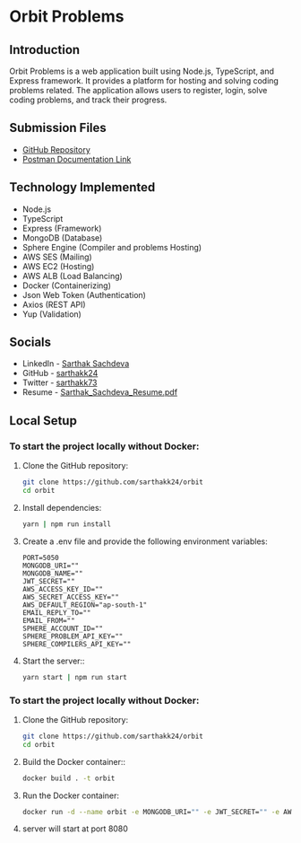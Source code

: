 # Orbit Problems

## Introduction

Orbit Problems is a web application built using Node.js, TypeScript, and Express framework. It provides a platform for hosting and solving coding problems related. The application allows users to register, login, solve coding problems, and track their progress.

## Submission Files

-   [GitHub Repository](https://github.com/sarthakk24/orbit)
-   [Postman Documentation Link](https://documenter.getpostman.com/view/11197946/2s946eADbv)

## Technology Implemented

-   Node.js
-   TypeScript
-   Express (Framework)
-   MongoDB (Database)
-   Sphere Engine (Compiler and problems Hosting)
-   AWS SES (Mailing)
-   AWS EC2 (Hosting)
-   AWS ALB (Load Balancing)
-   Docker (Containerizing)
-   Json Web Token (Authentication)
-   Axios (REST API)
-   Yup (Validation)

## Socials

-   LinkedIn - [Sarthak Sachdeva](https://www.linkedin.com/in/sarthakk24/)
-   GitHub - [sarthakk24](https://github.com/sarthakk24)
-   Twitter - [sarthakk73](https://twitter.com/sarthakk73)
-   Resume - [Sarthak_Sachdeva_Resume.pdf](https://sarthakk24.s3.ap-south-1.amazonaws.com/Sarthak_Sachdeva_Resume.pdf)

## Local Setup

### To start the project locally without Docker:

1. Clone the GitHub repository:

    ```bash
    git clone https://github.com/sarthakk24/orbit
    cd orbit
    ```

2. Install dependencies:

    ```bash
    yarn | npm run install
    ```

3. Create a .env file and provide the following environment variables:

    ```dotenv
    PORT=5050
    MONGODB_URI=""
    MONGODB_NAME=""
    JWT_SECRET=""
    AWS_ACCESS_KEY_ID=""
    AWS_SECRET_ACCESS_KEY=""
    AWS_DEFAULT_REGION="ap-south-1"
    EMAIL_REPLY_TO=""
    EMAIL_FROM=""
    SPHERE_ACCOUNT_ID=""
    SPHERE_PROBLEM_API_KEY=""
    SPHERE_COMPILERS_API_KEY=""

    ```

4. Start the server::
    ```bash
    yarn start | npm run start
    ```

### To start the project locally without Docker:

1. Clone the GitHub repository:

    ```bash
    git clone https://github.com/sarthakk24/orbit
    cd orbit
    ```

2. Build the Docker container::

    ```bash
    docker build . -t orbit
    ```

3. Run the Docker container:

    ```bash
    docker run -d --name orbit -e MONGODB_URI="" -e JWT_SECRET="" -e AWS_ACCESS_KEY="" -e AWS_SECRET_ACCESS_KEY="" -e AWS_DEFAULT_REGION="ap-south-1" -e EMAIL_REPLY_TO="" -e EMAIL_FROM="" -e SPHERE_ACCOUNT_ID="" -e SPHERE_PROBLEM_API_KEY="" -e SPHERE_COMPILERS_API_KEY="" -p 8080:8080 orbit
    ```

4. server will start at port 8080
